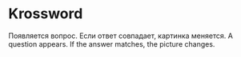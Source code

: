 # Krossword
Появляется вопрос. Если ответ совпадает, картинка меняется. 
A question appears. If the answer matches, the picture changes.
